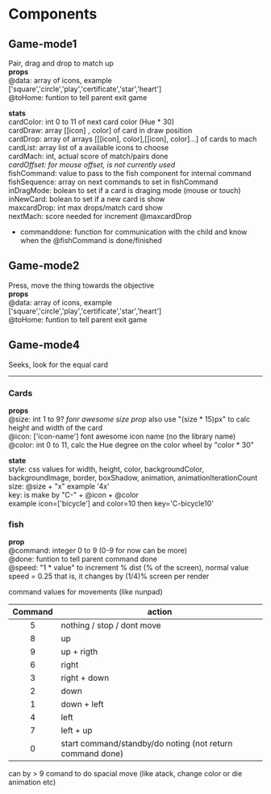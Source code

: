 # Components

## Game-mode1
Pair, drag and drop to match up  
**props**  
@data: array of icons, example ['square','circle','play','certificate','star','heart']  
@toHome: funtion to tell parent exit game  

**stats**  
cardColor: int 0 to 11 of next card color  (Hue * 30)  
cardDraw: array [[icon] , color] of card in draw position  
cardDrop: array of arrays [[[icon], color],[[icon], color]...] of cards to mach  
cardList: array list of a available icons to choose  
cardMach: int, actual score of match/pairs done  
_cardOffset: for mouse offset, is not currently used_  
fishCommand: value to pass to the fish component for internal command  
fishSequence: array on next commands to set in fishCommand  
inDragMode: bolean to set if a card is draging mode (mouse or touch)  
inNewCard: bolean to set if a new card is show  
maxcardDrop: int max drops/match card show  
nextMach: score needed for increment @maxcardDrop  

- commanddone: function for communication with the child and know when the @fishCommand is done/finished  

## Game-mode2
Press, move the thing towards the objective  
**props**  
@data: array of icons, example ['square','circle','play','certificate','star','heart']  
@toHome: funtion to tell parent exit game 

## Game-mode4
Seeks, look for the equal card  



---


### Cards
**props**  
@size: int 1 to 9? _fonr awesome size prop_ also use "(size * 15)px" to calc height and width of the card  
@icon: ['icon-name'] font awesome icon name (no the library name)  
@color: int 0 to 11, calc the Hue degree on the color wheel by "color * 30"  

**state**  
style: css values for width, height, color, backgroundColor, backgroundImage, border, boxShadow, animation, animationIterationCount  
size: @size + "x" example '4x'  
key: is make by "C-" + @icon + @color  
  example icon=['bicycle'] and color=10 then key='C-bicycle10'  


### fish
**prop**  
@command: integer 0 to 9 (0-9 for now can be more)  
@done: funtion to tell parent command done  
@speed: "1 * value" to increment % dist (% of the screen), normal value speed = 0.25  that is, it changes by (1/4)% screen per render  

command values  for movements (like nunpad)  
  
Command | action 
:---: | ---
5 | nothing / stop / dont move  
8 | up  
9 | up + rigth  
6 | right  
3 | right + down  
2 | down  
1 | down + left  
4 | left  
7 | left + up  
0 | start command/standby/do noting (not return command done)  
  
  can by > 9 comand to do spacial move (like atack, change color or die animation etc)  
  
  
